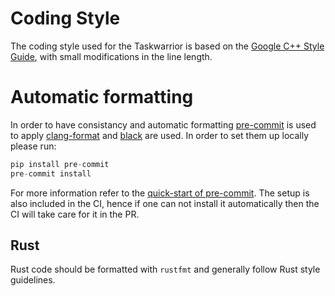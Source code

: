 # Coding Style

The coding style used for the Taskwarrior is based on the [Google C++ Style Guide](https://google.github.io/styleguide/cppguide.html), with small modifications in the line length.

# Automatic formatting

In order to have consistancy and automatic formatting [pre-commit](https://pre-commit.com) is used to apply [clang-format](https://clang.llvm.org/docs/ClangFormat.html) and [black](https://github.com/psf/black) are used.
In order to set them up locally please run:
```python
pip install pre-commit
pre-commit install
```

For more information refer to the [quick-start of pre-commit](https://pre-commit.com/#quick-start).
The setup is also included in the CI, hence if one can not install it automatically then the CI will take care for it in the PR.

## Rust

Rust code should be formatted with `rustfmt` and generally follow Rust style guidelines.
